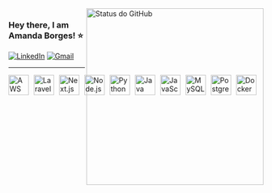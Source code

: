 <img align='right' width="350px" src="https://github-readme-stats.vercel.app/api?username=amandadecassiaborges&theme=dark&show_icons=true" alt="Status do GitHub">

### Hey there, I am Amanda Borges! ⭐

[![LinkedIn](https://img.shields.io/badge/-LinkedIn-%230077B5?style=for-the-badge&logo=linkedin&logoColor=white)](https://www.linkedin.com/in/amandadecassiaborges/)
[![Gmail](https://img.shields.io/badge/-Gmail-%23333?style=for-the-badge&logo=gmail&logoColor=white)](mailto:amandaborgeses@gmail.com)

---

<div style="display: flex; align-items: center; gap: 10px;">
  <img src="https://skillicons.dev/icons?i=aws" alt="AWS" width="40" height="40"/>
  <img src="https://skillicons.dev/icons?i=laravel" alt="Laravel" width="40" height="40"/>
  <img src="https://skillicons.dev/icons?i=next" alt="Next.js" width="40" height="40"/>
  <img src="https://skillicons.dev/icons?i=nodejs" alt="Node.js" width="40" height="40"/>
  <img src="https://skillicons.dev/icons?i=python" alt="Python" width="40" height="40"/>
  <img src="https://skillicons.dev/icons?i=java" alt="Java" width="40" height="40"/>
  <img src="https://skillicons.dev/icons?i=javascript" alt="JavaScript" width="40" height="40"/>
  <img src="https://skillicons.dev/icons?i=mysql" alt="MySQL" width="40" height="40"/>
  <img src="https://skillicons.dev/icons?i=postgres" alt="PostgreSQL" width="40" height="40"/>
  <img src="https://skillicons.dev/icons?i=docker" alt="Docker" width="40" height="40"/>
</div>
